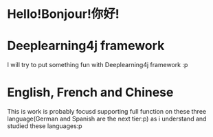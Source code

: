 # Hello!Bonjour!你好!

# Deeplearning4j framework
I will try to put something fun with Deeplearning4j framework :p

# English, French and Chinese
This is work is probably focusd supporting full function on these three language(German and Spanish are the next tier:p) as i understand and studied these languages:p
